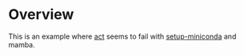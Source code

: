 # Overview
This is an example where [act](https://github.com/nektos/act) seems to fail with [setup-miniconda](https://github.com/marketplace/actions/setup-miniconda#example-6-mamba) and mamba.
